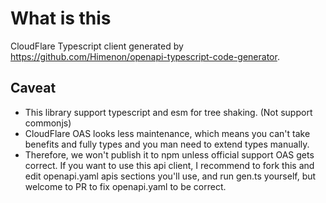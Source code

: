# What is this

CloudFlare Typescript client generated by https://github.com/Himenon/openapi-typescript-code-generator.

## Caveat

- This library support typescript and esm for tree shaking. (Not support commonjs)
- CloudFlare OAS looks less maintenance, which means you can't take benefits and fully types and you man need to extend types manually.
- Therefore, we won't publish it to npm unless official support OAS gets correct. If you want to use this api client, I recommend to fork this and edit openapi.yaml apis sections you'll use, and run gen.ts yourself, but welcome to PR to fix openapi.yaml to be correct.

